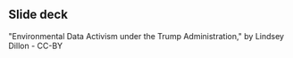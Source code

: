 ## Slide deck

"Environmental Data Activism under the Trump Administration," by Lindsey Dillon - CC-BY